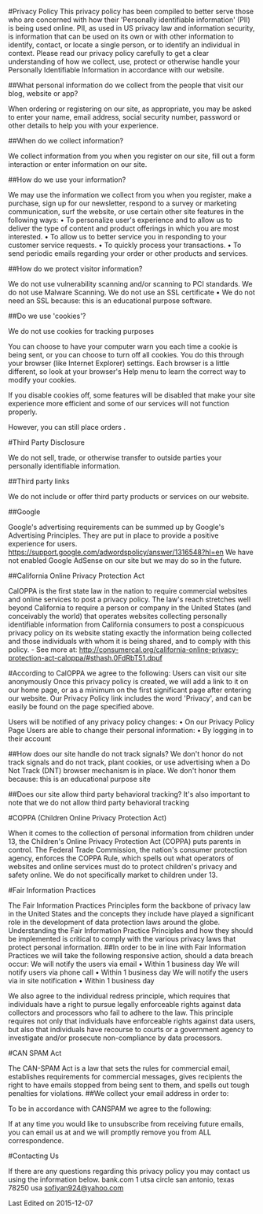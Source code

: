 #Privacy Policy
This privacy policy has been compiled to better serve those who are concerned with how their 'Personally identifiable information' (PII) is being used online. PII, as used in US privacy law and information security, is information that can be used on its own or with other information to identify, contact, or locate a single person, or to identify an individual in context. Please read our privacy policy carefully to get a clear understanding of how we collect, use, protect or otherwise handle your Personally Identifiable Information in accordance with our website.

##What personal information do we collect from the people that visit our blog, website or app?

When ordering or registering on our site, as appropriate, you may be asked to enter your name, email address, social security number, password or other details to help you with your experience.

##When do we collect information?

We collect information from you when you register on our site, fill out a form interaction or enter information on our site.

##How do we use your information? 

We may use the information we collect from you when you register, make a purchase, sign up for our newsletter, respond to a survey or marketing communication, surf the website, or use certain other site features in the following ways:
      • To personalize user's experience and to allow us to deliver the type of content and product offerings in which you are most interested.
      • To allow us to better service you in responding to your customer service requests.
      • To quickly process your transactions.
      • To send periodic emails regarding your order or other products and services.

##How do we protect visitor information?

We do not use vulnerability scanning and/or scanning to PCI standards.
We do not use Malware Scanning.
We do not use an SSL certificate
      • We do not need an SSL because:
this is an educational purpose software. 

##Do we use 'cookies'?

We do not use cookies for tracking purposes 

You can choose to have your computer warn you each time a cookie is being sent, or you can choose to turn off all cookies. You do this through your browser (like Internet Explorer) settings. Each browser is a little different, so look at your browser's Help menu to learn the correct way to modify your cookies.

If you disable cookies off, some features will be disabled that make your site experience more efficient and some of our services will not function properly.

However, you can still place orders .

#Third Party Disclosure

We do not sell, trade, or otherwise transfer to outside parties your personally identifiable information.

##Third party links

We do not include or offer third party products or services on our website.

##Google

Google's advertising requirements can be summed up by Google's Advertising Principles. They are put in place to provide a positive experience for users. https://support.google.com/adwordspolicy/answer/1316548?hl=en 
We have not enabled Google AdSense on our site but we may do so in the future.

##California Online Privacy Protection Act

CalOPPA is the first state law in the nation to require commercial websites and online services to post a privacy policy. The law's reach stretches well beyond California to require a person or company in the United States (and conceivably the world) that operates websites collecting personally identifiable information from California consumers to post a conspicuous privacy policy on its website stating exactly the information being collected and those individuals with whom it is being shared, and to comply with this policy. - See more at: http://consumercal.org/california-online-privacy-protection-act-caloppa/#sthash.0FdRbT51.dpuf

#According to CalOPPA we agree to the following:
Users can visit our site anonymously
Once this privacy policy is created, we will add a link to it on our home page, or as a minimum on the first significant page after entering our website.
Our Privacy Policy link includes the word 'Privacy', and can be easily be found on the page specified above.

Users will be notified of any privacy policy changes:
      • On our Privacy Policy Page
Users are able to change their personal information:
      • By logging in to their account

##How does our site handle do not track signals?
We don't honor do not track signals and do not track, plant cookies, or use advertising when a Do Not Track (DNT) browser mechanism is in place. We don't honor them because:
this is an educational purpose site

##Does our site allow third party behavioral tracking?
It's also important to note that we do not allow third party behavioral tracking

#COPPA (Children Online Privacy Protection Act)

When it comes to the collection of personal information from children under 13, the Children's Online Privacy Protection Act (COPPA) puts parents in control. The Federal Trade Commission, the nation's consumer protection agency, enforces the COPPA Rule, which spells out what operators of websites and online services must do to protect children's privacy and safety online.
We do not specifically market to children under 13.

#Fair Information Practices

The Fair Information Practices Principles form the backbone of privacy law in the United States and the concepts they include have played a significant role in the development of data protection laws around the globe. Understanding the Fair Information Practice Principles and how they should be implemented is critical to comply with the various privacy laws that protect personal information.
##In order to be in line with Fair Information Practices we will take the following responsive action, should a data breach occur:
We will notify the users via email
      • Within 1 business day
We will notify users via phone call
      • Within 1 business day
We will notify the users via in site notification
      • Within 1 business day

We also agree to the individual redress principle, which requires that individuals have a right to pursue legally enforceable rights against data collectors and processors who fail to adhere to the law. This principle requires not only that individuals have enforceable rights against data users, but also that individuals have recourse to courts or a government agency to investigate and/or prosecute non-compliance by data processors.

#CAN SPAM Act

The CAN-SPAM Act is a law that sets the rules for commercial email, establishes requirements for commercial messages, gives recipients the right to have emails stopped from being sent to them, and spells out tough penalties for violations.
##We collect your email address in order to:

To be in accordance with CANSPAM we agree to the following:

If at any time you would like to unsubscribe from receiving future emails, you can email us at
and we will promptly remove you from ALL correspondence.

#Contacting Us

If there are any questions regarding this privacy policy you may contact us using the information below.
bank.com
1 utsa circle
san antonio, texas 78250 
usa
sofiyan924@yahoo.com

Last Edited on 2015-12-07

